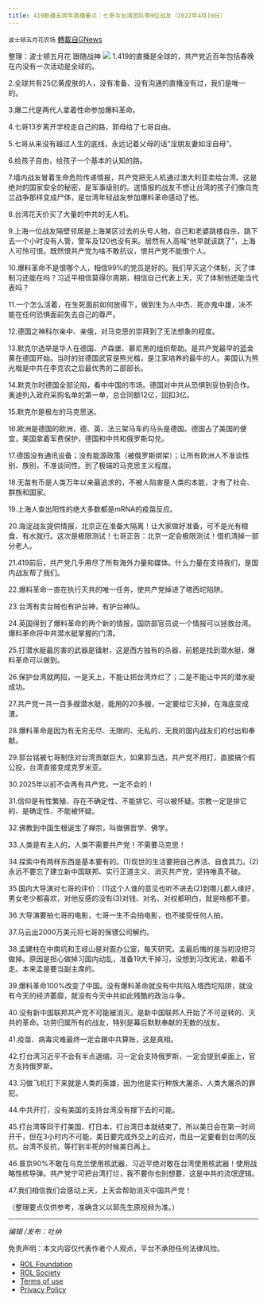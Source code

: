 ```yaml
---
title: 419断播五周年直播要点：七哥与台湾团队等9位战友（2022年4月19日）
---
```

`波士顿五月花农场` [轉載自GNews](https://gnews.org/zh-hans/2385242/)

整理：波士顿五月花 跟随战神
![](https://assets.gnews.org/wp-content/uploads/2022/04/屏幕截图136.png)
1.419的直播是全球的，共产党近百年包括春晚在内没有一次活动是全球的。

2.全球共有25亿黄皮肤的人，没有准备、没有沟通的直播没有过，我们是唯一的。

3.爆二代是两代人拿着性命参加爆料革命。

4.七哥13岁离开学校走自己的路，郭母给了七哥自由。

5.七哥从来没有越过人生的底线，永远记着父母的话“淫朋友妻如淫自母”。

6.给孩子自由，给孩子一个基本的认知的路。

7.墙内战友冒着生命危险传递情报，共产党把无人机通过澳大利亚卖给台湾。这是绝对的国家安全的秘密，是军事级别的。送情报的战友不想让台湾的孩子们像乌克兰战争那样变成尸体，是台湾年轻战友参加爆料革命感动了他。

8.台湾花天价买了大量的中共的无人机。

9.上海一位战友隔壁邻居是上海某区过去的头号人物，自己和老婆跳楼自杀，跳下去一个小时没有人管，警车及120也没有来。居然有人高喊“他早就该跳了”，上海人可怜可恨。既然恨共产党为啥不敢抗议，恨共产党不能恨个人。

10.爆料革命不是恨哪个人，相信99%的党员是好的。我们早灭这个体制，灭了体制习还能在吗？习近平相信莫得尔周期，相信自己代表上天，灭了体制他还能当代表吗？

11.一个怎么活着，在生死面前如何放得下，做到生为人中杰、死亦鬼中雄，决不能在任何恐惧面前失去自己的尊严。

12.德国之神科尔亲中、亲俄，对马克思的崇拜到了无法想象的程度。

13.默克尔选举是华人在德国、卢森堡、慕尼黑的组织帮助。是共产党最早的蓝金黄在德国开始。当时的驻德国武官是熊光楷，是江家培养的最牛的人。美国认为熊光楷是中共在李克农之后最优秀的二部部长。

14.默克尔时德国全部沦陷，看中中国的市场。德国对中共从恐惧到妥协到合作。奥迪列入政府采购名单的第一单，总合同额12亿，回扣3亿。

15.默克尔是极左的马克思迷。

16.欧洲是德国的欧洲，德、英、法三架马车的马头是德国。德国占了美国的便宜，美国拿着军费保护，德国和中共和俄罗斯勾兑。

17.德国没有通讯设备；没有能源政策（被俄罗斯绑架）；让所有欧洲人不准谈性别、族别，不准谈同性。到了极端的马克思主义程度。

18.无苗有币是人类万年以来最追求的，不被人陷害是人类的本能，才有了社会、群族和国家。

19.上海人查出阳性的绝大多数都是mRNA的疫苗反应。

20.海淀战友提供情报，北京正在准备大隔离！让大家做好准备，可不是光有粮食、有水就行。这次是极限测试！七哥正告：北京一定会极限测试！借机清掉一部分老人。

21.419前后，共产党几乎用尽了所有海外力量和媒体。什么力量在支持我们，是国内战友帮了我们。

22.爆料革命一直在执行灭共的唯一任务，使共产党掉进了塔西坨陷阱。

23.台湾有卖台贼也有护台神，有护台神队。

24.英国得到了爆料革命的两个新的情报，国防部官员说一个情报可以拯救台湾。爆料革命将中共潜水艇掌握的门清。

25.打潜水艇最厉害的武器是镭射，这是西方独有的杀器，前题是找到潜水艇，爆料革命可以做到。

26.保护台湾就两招，一是天上，不能让把台湾炸烂了；二是不能让中共的潜水艇成功。

27.共产党一共一百多艘潜水艇，能用的20多艘，一定要给它灭掉，在海底变成渣。

28.爆料革命是因为有无穷无尽、无限的、无私的、无我的国内战友们的付出和奉献。

29.郭台铭被七哥制住对台湾贡献巨大，如果郭当选，共产党不用打，直接搞个假公投，台湾直接变成克罗米亚。

30.2025年以前不会再有共产党，一定不会的！

31.信仰是有性繁殖、存在不确定性、不能排它、可以被怀疑。宗教一定是排它的、是确定性、不能被怀疑。

32.佛教到中国生根诞生了禅宗，叫做佛哲学、佛学。

33.人类是有主人的，人类不需要共产党！不需要马克思！

34.探索中有两样东西是基本要有的。(1)现世的生活要把自己养活、自食其力。(2)永远不要忘了建立新中国联邦、实行正道主义、消灭共产党，坚持唯真不破。

35.国内大导演对七哥的评价：(1)这个人谁的意见也听不进去(2)到哪儿都人缘好，男女老少都喜欢，对他反感的没有(3)对钱、对名、对权都明白，就是啥都不要。

36.大导演要拍七哥的电影，七哥一生不会拍电影，也不接受任何人拍。

37.马云出2000万美元将七哥的保镖公司解约。

38.孟建柱在中南坑和王岐山是对面办公室，每天研究。孟最后悔的是当初没把习做掉。原因是担心做掉习国内动乱，准备19大干掉习，没想到习改宪法，赖着不走。本来孟是要当副主席的。

39.爆料革命100%改变了中国。没有爆料革命就没有中共陷入塔西坨陷阱，就没有今天的经济萎靡，就没有今天中共如此残酷的政治斗争。

40.没有新中国联邦共产党不可能被消灭。是新中国联邦人开始了不可逆转的、灭共的革命。功劳归属所有的战友，特别是幕后默默奉献的无数的战友。

41.疫苗、病毒灾难最终一定会跟中共算账，这是真相。

42.打台湾习近平不会有半点退缩。习一定会支持俄罗斯，一定会提到桌面上，官方支持俄罗斯。

43.习做飞机打下来就是人类的英雄，因为他是实行种族大屠杀、人类大屠杀的罪犯。

44.中共开打，没有美国的支持台湾没有撑下去的可能。

45.打台湾等同于打美国、打日本，打台湾日本就结束了。所以美日会在第一时间开干，但在3小时内不可能，美日要完成外交上的应对，而且一定要看到台湾的反抗。台湾不反抗，等打到半死的时候美日再上。

46.普京90%不敢在乌克兰使用核武器，习近平绝对敢在台湾使用核武器！使用战略性核导弹。共产党宁可把台湾打烂，我不要你也别想要，这是中共的流氓逻辑。

47.我们相信我们会感动上天，上天会帮助消灭中国共产党！


（整理要点仅供参考，准确含义以郭先生原视频为准。）

* * *

*编辑 /发布：吐纳*

 

免责声明：本文内容仅代表作者个人观点，平台不承担任何法律风险。

- [ROL Foundation](https://rolfoundation.org/)
- [ROL Society](https://rolsociety.org/)
- [Terms of use](https://gnews.org/terms-of-use-3/)
- [Privacy Policy](https://gnews.org/privacy-policy/)
